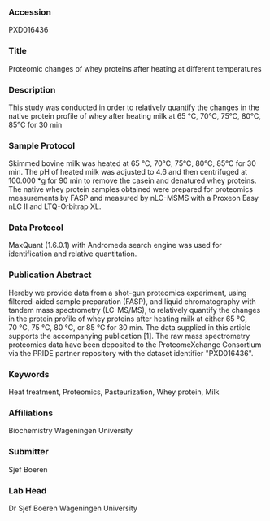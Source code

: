 ### Accession
PXD016436

### Title
Proteomic changes of whey proteins after heating at different temperatures

### Description
This study was conducted in order to relatively quantify the changes in the native protein profile of whey after heating milk at 65 °C, 70°C, 75°C, 80°C, 85°C for 30 min

### Sample Protocol
Skimmed bovine milk was heated at 65 °C, 70°C, 75°C, 80°C, 85°C for 30 min. The pH of heated milk was adjusted to 4.6 and then centrifuged at 100.000 *g for 90 min to remove the casein and denatured whey proteins. The native whey protein samples obtained were prepared for proteomics measurements by FASP and measured by nLC-MSMS with a Proxeon Easy nLC II and LTQ-Orbitrap XL.

### Data Protocol
MaxQuant (1.6.0.1) with Andromeda search engine was used for identification and relative quantitation.

### Publication Abstract
Hereby we provide data from a shot-gun proteomics experiment, using filtered-aided sample preparation (FASP), and liquid chromatography with tandem mass spectrometry (LC-MS/MS), to relatively quantify the changes in the protein profile of whey proteins after heating milk at either 65&#xa0;&#xb0;C, 70&#xa0;&#xb0;C, 75&#xa0;&#xb0;C, 80&#xa0;&#xb0;C, or 85&#xa0;&#xb0;C for 30 min. The data supplied in this article supports the accompanying publication [1]. The raw mass spectrometry proteomics data have been deposited to the ProteomeXchange Consortium via the PRIDE partner repository with the dataset identifier "PXD016436".

### Keywords
Heat treatment, Proteomics, Pasteurization, Whey protein, Milk

### Affiliations
Biochemistry
Wageningen University

### Submitter
Sjef Boeren

### Lab Head
Dr Sjef Boeren
Wageningen University


